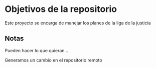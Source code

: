 # Objetivos de la repositorio

Este proyecto se encarga de manejar los planes de la liga de la justicia


## Notas
Pueden hacer lo que quieran...

Generamos un cambio en el repositorio remoto
